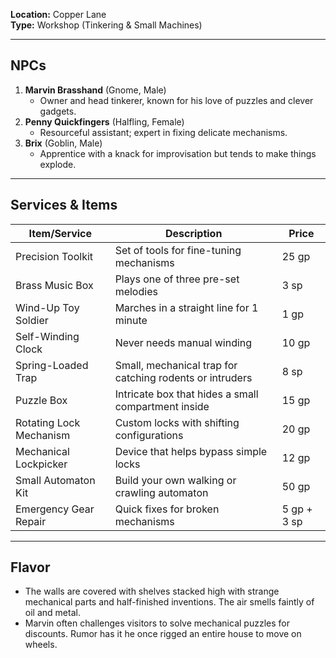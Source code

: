 **Location:** Copper Lane  
**Type:** Workshop (Tinkering & Small Machines)

---

## NPCs

1. **Marvin Brasshand** (Gnome, Male)
    - Owner and head tinkerer, known for his love of puzzles and clever gadgets.
2. **Penny Quickfingers** (Halfling, Female)
    - Resourceful assistant; expert in fixing delicate mechanisms.
3. **Brix** (Goblin, Male)
    - Apprentice with a knack for improvisation but tends to make things explode.

---

## Services & Items

|Item/Service|Description|Price|
|---|---|---|
|Precision Toolkit|Set of tools for fine-tuning mechanisms|25 gp|
|Brass Music Box|Plays one of three pre-set melodies|3 sp|
|Wind-Up Toy Soldier|Marches in a straight line for 1 minute|1 gp|
|Self-Winding Clock|Never needs manual winding|10 gp|
|Spring-Loaded Trap|Small, mechanical trap for catching rodents or intruders|8 sp|
|Puzzle Box|Intricate box that hides a small compartment inside|15 gp|
|Rotating Lock Mechanism|Custom locks with shifting configurations|20 gp|
|Mechanical Lockpicker|Device that helps bypass simple locks|12 gp|
|Small Automaton Kit|Build your own walking or crawling automaton|50 gp|
|Emergency Gear Repair|Quick fixes for broken mechanisms|5 gp + 3 sp|

---

## Flavor

- The walls are covered with shelves stacked high with strange mechanical parts and half-finished inventions. The air smells faintly of oil and metal.
- Marvin often challenges visitors to solve mechanical puzzles for discounts. Rumor has it he once rigged an entire house to move on wheels.